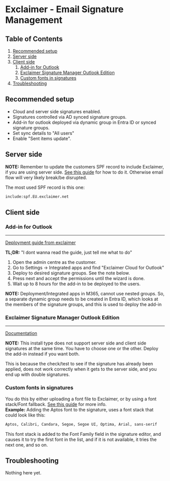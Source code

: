 # Exclaimer - Email Signature Management

## Table of Contents <!-- omit in toc -->

1. [Recommended setup](#recommended-setup)
2. [Server side](#server-side)
3. [Client side](#client-side)
   1. [Add-in for Outlook](#add-in-for-outlook)
   2. [Exclaimer Signature Manager Outlook Edition](#exclaimer-signature-manager-outlook-edition)
   3. [Custom fonts in signatures](#custom-fonts-in-signatures)
4. [Troubleshooting](#troubleshooting)

## Recommended setup

- Cloud and server side signatures enabled.
- Signatures controlled via AD synced signature groups.
- Add-in for outlook deployed via dynamic group in Entra ID or synced signature groups.
- Set sync details to "All users"
- Enable "Sent items update".

## Server side

**NOTE:** Remember to update the customers SPF record to include Exclaimer, if you are using server side. [See this guide](https://support.exclaimer.com/hc/en-gb/articles/4404775962641-How-to-update-the-Sender-Policy-Framework-SPF) for how to do it. Otherwise email flow will very likely break/be disrupted.

The most used SPF record is this one:

```html
include:spf.EU.exclaimer.net
```

## Client side

### Add-in for Outlook

---

[Deployment guide from exclaimer](https://support.exclaimer.com/hc/en-gb/articles/360020741398-Install-Exclaimer-Cloud-Outlook-Add-in-Public-channel)

**TL;DR:** "I dont wanna read the guide, just tell me what to do"

1. Open the admin centre as the customer.
2. Go to Settings -> Integrated apps and find "Exclaimer Cloud for Outlook"
3. Deploy to desired signature groups. See the note below.
4. Press next and accept the permissions until the wizard is done.
5. Wait up to 8 hours for the add-in to be deployed to the users.

**NOTE:** Deployment/Integrated apps in M365, cannot use nested groups. So, a separate dynamic group needs to be created in Entra ID, which looks at the members of the signature groups, and this is used to deploy the add-in

### Exclaimer Signature Manager Outlook Edition

---

[Documentation](https://support.exclaimer.com/hc/en-gb/articles/7238574049437-Exclaimer-Cloud-Signature-Update-Agent)

**NOTE:** This install type does not support server side and client side signatures at the same time. You have to choose one or the other. Deploy the add-in instead if you want both.

This is because the check/test to see if the signature has already been applied, does not work correctly when it gets to the server side, and you end up with double signatures.

### Custom fonts in signatures

You do this by either uploading a font file to Exclaimer, or by using a font stack/Font fallback. [See this guide](https://support.exclaimer.com/hc/en-gb/articles/4587213492637-How-to-use-custom-fonts-without-rendering-as-bitmaps-) for more info.  
**Example:** Adding the Aptos font to the signature, uses a font stack that could look like this:

```html
Aptos, Calibri, Candara, Segoe, Segoe UI, Optima, Arial, sans-serif
```

This font stack is added to the Font Family field in the signature editor, and causes it to try the first font in the list, and if it is not available, it tries the next one, and so on.

## Troubleshooting

Nothing here yet.
